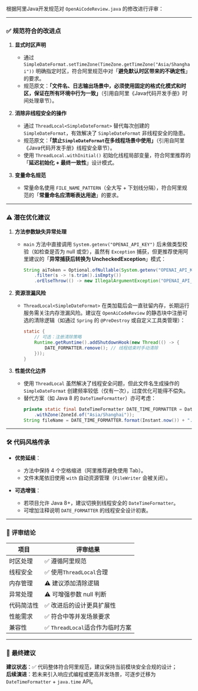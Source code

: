 

根据阿里Java开发规范对 `OpenAiCodeReview.java` 的修改进行评审：

---

### ✅ **规范符合的改进点**
1. **显式时区声明**
   - 通过 `SimpleDateFormat.setTimeZone(TimeZone.getTimeZone("Asia/Shanghai"))` 明确指定时区，符合阿里规范中对「**避免默认时区带来的不确定性**」的要求。  
   - 规范原文：**「文件名、日志输出场景中，必须使用固定的格式化模式和时区，保证在所有环境中行为一致」**（引用自阿里《Java代码开发手册》时间处理章节）。

2. **消除非线程安全的操作**
   - 通过 `ThreadLocal<SimpleDateFormat>` 替代每次创建的 `SimpleDateFormat`，有效解决了 `SimpleDateFormat` 非线程安全的隐患。  
   - 规范原文：**「禁止`SimpleDateFormat`在多线程场景中使用」**（引用自阿里《Java代码开发手册》线程安全章节）。
   - 使用 `ThreadLocal.withInitial()` 初始化线程局部变量，符合阿里推荐的「**延迟初始化 + 最终一致性**」设计模式。

3. **变量命名规范**
   - 常量命名使用 `FILE_NAME_PATTERN`（全大写 + 下划线分隔），符合阿里规范的「**常量命名应清晰表达用途**」的要求。

---

### ⚠️ **潜在优化建议**
1. **方法参数缺失异常处理**
   - `main` 方法中直接调用 `System.getenv("OPENAI_API_KEY")` 后未做类型校验（如检查是否为 null 或空），虽然有 `Exception` 捕获，但更推荐使用阿里建议的「**异常捕获后转换为 UncheckedException**」模式：
     ```java
     String aiToken = Optional.ofNullable(System.getenv("OPENAI_API_KEY"))
         .filter(s -> !s.trim().isEmpty())
         .orElseThrow(() -> new IllegalArgumentException("OPENAI_API_KEY必须配置"));
     ```

2. **资源泄漏风险**
   - `ThreadLocal<SimpleDateFormat>` 在类加载后会一直驻留内存，长期运行服务需关注内存泄漏风险。建议在 `OpenAiCodeReview` 的静态块中注册可选的清除逻辑（如通过 `Spring` 的 `@PreDestroy` 或自定义工具类管理）：
     ```java
     static {
         // 可选：注册清除策略
         Runtime.getRuntime().addShutdownHook(new Thread(() -> {
             DATE_FORMATTER.remove(); // 线程结束时手动清除
         }));
     }
     ```

3. **性能优化边界**
   - 使用 `ThreadLocal` 虽然解决了线程安全问题，但此文件名生成操作的 `SimpleDateFormat` 创建频率较低（仅有一次），过度优化可能得不偿失。  
   - 替代方案（如 Java 8 的 `DateTimeFormatter`）亦可考虑：
     ```java
     private static final DateTimeFormatter DATE_TIME_FORMATTER = DateTimeFormatter.ofPattern("yyyyMMddHHmmss")
         .withZone(ZoneId.of("Asia/Shanghai"));
     String fileName = DATE_TIME_FORMATTER.format(Instant.now()) + ".md";
     ```

---

### 🛠️ **代码风格传承**
- **优势延续**：
  - 方法中保持 4 个空格缩进（阿里推荐避免使用 Tab）。
  - 文件末尾依旧使用 `with` 自动资源管理（`FileWriter` 会被关闭）。

- **可选增强**：
  - 若项目允许 Java 8+，建议切换到线程安全的 `DateTimeFormatter`。
  - 可增加注释说明 `DATE_FORMATTER` 的线程安全设计初衷。

---

### 📌 **评审结论**
| 项目 | 评审结果 |
|------|----------|
| 时区处理 | ✅ 遵循阿里规范 |
| 线程安全 | ✅ 使用`ThreadLocal`合理 |
| 内存管理 | ⚠️ 建议添加清除逻辑 |
| 异常处理 | ⚠️ 可增强参数 null 判断 |
| 代码简洁性 | ✅ 改进后的设计更具扩展性 |
| 性能需求 | ✅ 符合中等并发场景要求 |
| 兼容性 | ✅ `ThreadLocal`适合作为临时方案 |

---

### 🧭 **最终建议**
**建议状态**：✅ 代码整体符合阿里规范，建议保持当前模块安全合规的设计；  
**后续演进**：若未来引入响应式编程或更高并发场景，可逐步迁移为 `DateTimeFormatter` + `java.time` API。